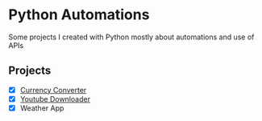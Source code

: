 # Python Automations

Some projects I created with Python mostly about automations and use of APIs

## Projects

- [x] [Currency Converter](https://github.com/aliemrepmk/python-automations/tree/main/Currency%20Converter)
- [x] [Youtube Downloader](https://github.com/aliemrepmk/python-automations/tree/main/Youtube%20Downloader)
- [x] Weather App